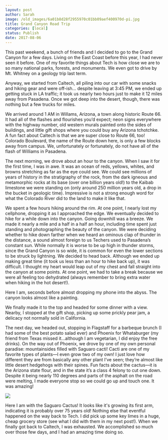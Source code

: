 ```yaml
---
layout: post
author: Sarah
image: /old_images/6a01b8d28f2955970c01bb09aef400970d-pi.jpg
title: Grand Canyon Road Trip
categories: [local]
status: Publish
date: 2017-08-06
---
```


This past weekend, a bunch of friends and I decided to go to the Grand Canyon for a few days. Living on the East Coast before this year, I had never seen it before. One of my favorite things about Tech is how close we are to so many national parks, forests, and monuments. We even got to drive by Mt. Whitney on a geology trip last term.

Anyway, we started from Caltech, all piling into our car with some snacks and hiking gear and were off-ish… despite leaving at 3:45 PM, we ended up getting stuck in LA traffic; it took us nearly two hours just to make it 12 miles away from Pasadena. Once we got deep into the desert, though, there was nothing but a few trucks for miles.

We arrived around 1 AM in Willams, Arizona, a town along historic Route 66. It had all of the flashes and flourishes you’d expect; neon signs everywhere with the highway number, old western murals painted onto the sides of buildings, and little gift shops where you could buy any Arizona tchotchke. A fun fact about Caltech is that we are super close to Route 66, too! Colorado Boulevard, the name of the Route down here, is only a few blocks away from campus. We, unfortunately or fortunately, do not have all of the flash of Williams in Pasadena.

The next morning, we drove about an hour to the canyon. When I saw it for the first time, I was in awe. It was an ocean of reds, yellows, whites, and browns stretching as far as the eye could see. We could see millions of years of history in the stratigraphy of the rock, from the dark igneous and metamorphic rocks at its base (over one billion years old!) to the Kaibab limestone we were standing on (only around 250 million years old, a drop in the bucket in geologic time). Impressive is not a strong enough word for what the Colorado River did to the land to make it like that.

We spent a few hours hiking around the rim. At one point, I nearly lost my cellphone, dropping it as I approached the edge. We eventually decided to hike for a while down into the canyon. Going downhill was a breeze. We made it nearly a mile and a half in a half an hour, including time spent just standing and photographing the beauty of the canyon. We were deciding whether to hike down farther when we heard an ominous clap of thunder in the distance, a sound almost foreign to us Techers used to Pasadena’s constant sun. While normally it is worse to be up high in thunder storms, since the Grand Canyon is so wide, it is common for even the lower sections to be struck by lightning. We decided to head back. Although we ended up making great time (it took us less than an hour to hike back up), it was difficult. I thought my heart would leap out of my chest and fall straight into the canyon at some points. At one point, we had to take a break because we were all feeling too dehydrated (always remember to bring extra water when hiking in the hot desert!).

Here I am, seconds before almost dropping my phone into the abyss. The canyon looks almost like a painting.

We finally made it to the top and headed for some dinner with a view. Nearby, I stopped at the gift shop, picking up some prickly pear jam, a delicacy not normally sold in California.

The next day, we headed out, stopping in Flagstaff for a barbeque brunch (I had some of the best potato salad ever) and Phoenix for Whataburger (my friend from Texas missed it…although I am vegetarian, I did enjoy the free drinks). On the way out of Phoenix, we drove by one of my own personal paradise: mountainsides filled with Saguaro cacti! Cacti are one of my favorite types of plants—I even grow two of my own! I just love how different they are from basically any other plant I’ve seen; they’re almost like little desert hedgehogs with their spines. Fun facts about the cactus—it is the Arizona state flour, and in the state it’s a class 4 felony to cut one down. Despite it being nearly 110 degrees and parts of the asphalt on the road were melting, I made everyone stop so we could go up and touch one. It was amazing!


![](/old_images/6a01b8d28f2955970c01b7c90bbb96970b-pi.jpg)

Here I am with the Saguaro Cactus! It looks like it's growing its first arm, indicating it is probably over 75 years old!
Nothing else that eventful happened on the way back to Tech. I did pick up some key limes in a huge, cheap grocery store (see what I did with them in my next post!). When we finally got back to Caltech, I was exhausted. We accomplished so much over those few days, and I had an amazing time doing so.

